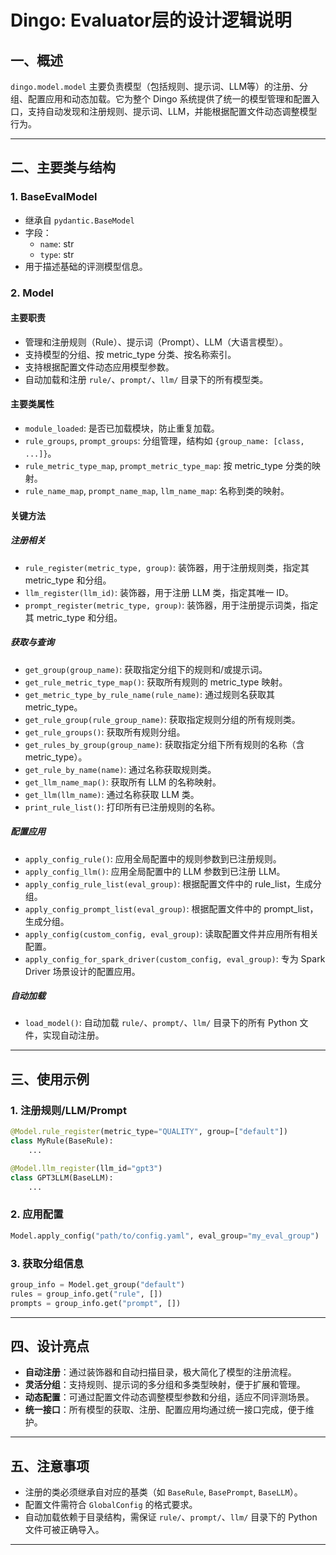 # Dingo: Evaluator层的设计逻辑说明

## 一、概述

`dingo.model.model` 主要负责模型（包括规则、提示词、LLM等）的注册、分组、配置应用和动态加载。它为整个 Dingo 系统提供了统一的模型管理和配置入口，支持自动发现和注册规则、提示词、LLM，并能根据配置文件动态调整模型行为。

---

## 二、主要类与结构

### 1. BaseEvalModel

- 继承自 `pydantic.BaseModel`
- 字段：
  - `name`: str
  - `type`: str
- 用于描述基础的评测模型信息。

### 2. Model

#### 主要职责

- 管理和注册规则（Rule）、提示词（Prompt）、LLM（大语言模型）。
- 支持模型的分组、按 metric_type 分类、按名称索引。
- 支持根据配置文件动态应用模型参数。
- 自动加载和注册 `rule/`、`prompt/`、`llm/` 目录下的所有模型类。

#### 主要类属性

- `module_loaded`: 是否已加载模块，防止重复加载。
- `rule_groups`, `prompt_groups`: 分组管理，结构如 `{group_name: [class, ...]}`。
- `rule_metric_type_map`, `prompt_metric_type_map`: 按 metric_type 分类的映射。
- `rule_name_map`, `prompt_name_map`, `llm_name_map`: 名称到类的映射。

#### 关键方法

##### 注册相关

- `rule_register(metric_type, group)`: 装饰器，用于注册规则类，指定其 metric_type 和分组。
- `llm_register(llm_id)`: 装饰器，用于注册 LLM 类，指定其唯一 ID。
- `prompt_register(metric_type, group)`: 装饰器，用于注册提示词类，指定其 metric_type 和分组。

##### 获取与查询

- `get_group(group_name)`: 获取指定分组下的规则和/或提示词。
- `get_rule_metric_type_map()`: 获取所有规则的 metric_type 映射。
- `get_metric_type_by_rule_name(rule_name)`: 通过规则名获取其 metric_type。
- `get_rule_group(rule_group_name)`: 获取指定规则分组的所有规则类。
- `get_rule_groups()`: 获取所有规则分组。
- `get_rules_by_group(group_name)`: 获取指定分组下所有规则的名称（含 metric_type）。
- `get_rule_by_name(name)`: 通过名称获取规则类。
- `get_llm_name_map()`: 获取所有 LLM 的名称映射。
- `get_llm(llm_name)`: 通过名称获取 LLM 类。
- `print_rule_list()`: 打印所有已注册规则的名称。

##### 配置应用

- `apply_config_rule()`: 应用全局配置中的规则参数到已注册规则。
- `apply_config_llm()`: 应用全局配置中的 LLM 参数到已注册 LLM。
- `apply_config_rule_list(eval_group)`: 根据配置文件中的 rule_list，生成分组。
- `apply_config_prompt_list(eval_group)`: 根据配置文件中的 prompt_list，生成分组。
- `apply_config(custom_config, eval_group)`: 读取配置文件并应用所有相关配置。
- `apply_config_for_spark_driver(custom_config, eval_group)`: 专为 Spark Driver 场景设计的配置应用。

##### 自动加载

- `load_model()`: 自动加载 `rule/`、`prompt/`、`llm/` 目录下的所有 Python 文件，实现自动注册。

---

## 三、使用示例

### 1. 注册规则/LLM/Prompt

```python
@Model.rule_register(metric_type="QUALITY", group=["default"])
class MyRule(BaseRule):
    ...
```

```python
@Model.llm_register(llm_id="gpt3")
class GPT3LLM(BaseLLM):
    ...
```

### 2. 应用配置

```python
Model.apply_config("path/to/config.yaml", eval_group="my_eval_group")
```

### 3. 获取分组信息

```python
group_info = Model.get_group("default")
rules = group_info.get("rule", [])
prompts = group_info.get("prompt", [])
```

---

## 四、设计亮点

- **自动注册**：通过装饰器和自动扫描目录，极大简化了模型的注册流程。
- **灵活分组**：支持规则、提示词的多分组和多类型映射，便于扩展和管理。
- **动态配置**：可通过配置文件动态调整模型参数和分组，适应不同评测场景。
- **统一接口**：所有模型的获取、注册、配置应用均通过统一接口完成，便于维护。

---

## 五、注意事项

- 注册的类必须继承自对应的基类（如 `BaseRule`, `BasePrompt`, `BaseLLM`）。
- 配置文件需符合 `GlobalConfig` 的格式要求。
- 自动加载依赖于目录结构，需保证 `rule/`、`prompt/`、`llm/` 目录下的 Python 文件可被正确导入。

---
